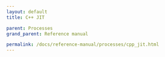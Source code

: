 ```yaml
---
layout: default
title: C++ JIT

parent: Processes
grand_parent: Reference manual

permalink: /docs/reference-manual/processes/cpp_jit.html
---
```

